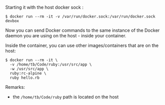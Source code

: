 Starting it with the host docker sock :

```
$ docker run --rm -it -v /var/run/docker.sock:/var/run/docker.sock devbox
```

Now you can send Docker commands to the same instance of the Docker daemon you are using on the host - inside your container.

Inside the container, you can use other images/containers that are on the host:

```
$ docker run --rm -it \
  -v /home/tb/Code/ruby:/usr/src/app \
  -w /usr/src/app \
  ruby:rc-alpine \
  ruby hello.rb
```

Remarks:
- the `/home/tb/Code/ruby` path is located on the host
